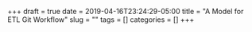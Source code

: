 +++ 
draft = true
date = 2019-04-16T23:24:29-05:00
title = "A Model for ETL Git Workflow"
slug = "" 
tags = []
categories = []
+++
